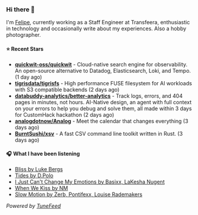 ### Hi there 👋

I'm [Felipe](https://felipevm.com), currently working as a Staff Engineer at Transfeera, enthusiastic in technology and occasionally write about my experiences. Also a hobby photographer.

#### ⭐ Recent Stars
- **[quickwit-oss/quickwit](https://github.com/quickwit-oss/quickwit)** - Cloud-native search engine for observability. An open-source alternative to Datadog, Elasticsearch, Loki, and Tempo. (1 day ago)
- **[tigrisdata/tigrisfs](https://github.com/tigrisdata/tigrisfs)** - High performance FUSE filesystem for AI workloads with S3 compatible backends (2 days ago)
- **[databuddy-analytics/better-analytics](https://github.com/databuddy-analytics/better-analytics)** - Track logs, errors, and 404 pages in minutes, not hours. AI-Native design, an agent with full context on your errors to help you debug and solve them, all made within 3 days for CustomHack hackathon (2 days ago)
- **[analogdotnow/Analog](https://github.com/analogdotnow/Analog)** - Meet the calendar that changes everything (3 days ago)
- **[BurntSushi/xsv](https://github.com/BurntSushi/xsv)** - A fast CSV command line toolkit written in Rust. (3 days ago)

#### 🎧 What I have been listening
- [Bliss by Luke Bergs](https://open.spotify.com/track/7AWk8VEBqTObK46v69uIVB)
- [Tides by D.Polo](https://open.spotify.com/track/18QEuDhJmio7dJBVMcczVg)
- [I Just Can&#39;t Change My Emotions by Basixx, LaKesha Nugent](https://open.spotify.com/track/61M2IEumz73caA0ydNDSbA)
- [When We Kiss by NM](https://open.spotify.com/track/5tb0KOMsQ8D9MjPZM0OXaX)
- [Slow Motion by Zerb, Pontifexx, Louise Rademakers](https://open.spotify.com/track/1yYgrN0y1vcWF92zM5FRQJ)

_Powered by [TuneFeed](https://tunefeed.app?ref=github.com)_
